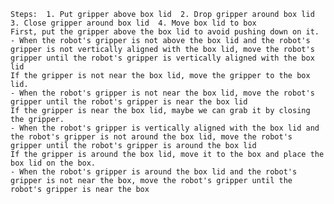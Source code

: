 
    Steps:  1. Put gripper above box lid  2. Drop gripper around box lid  3. Close gripper around box lid  4. Move box lid to box 
    First, put the gripper above the box lid to avoid pushing down on it.
    - When the robot's gripper is not above the box lid and the robot's gripper is not vertically aligned with the box lid, move the robot's gripper until the robot's gripper is vertically aligned with the box lid
    If the gripper is not near the box lid, move the gripper to the box lid.
    - When the robot's gripper is not near the box lid, move the robot's gripper until the robot's gripper is near the box lid 
    If the gripper is near the box lid, maybe we can grab it by closing the gripper.
    - When the robot's gripper is vertically aligned with the box lid and the robot's gripper is not around the box lid, move the robot's gripper until the robot's gripper is around the box lid
    If the gripper is around the box lid, move it to the box and place the box lid on the box.
    - When the robot's gripper is around the box lid and the robot's gripper is not near the box, move the robot's gripper until the robot's gripper is near the box